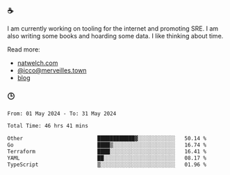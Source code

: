 ### ☕

I am currently working on tooling for the internet and promoting SRE. I am also writing some books and hoarding some data. I like thinking about time. 

Read more:

 - [natwelch.com](https://natwelch.com)
 - [@icco@merveilles.town](https://merveilles.town/@icco)
 - [blog](https://writing.natwelch.com)

### 🕒

<!--START_SECTION:waka-->

```txt
From: 01 May 2024 - To: 31 May 2024

Total Time: 46 hrs 41 mins

Other                        ████████████▓░░░░░░░░░░░░   50.14 %
Go                           ████▒░░░░░░░░░░░░░░░░░░░░   16.74 %
Terraform                    ████░░░░░░░░░░░░░░░░░░░░░   16.41 %
YAML                         ██░░░░░░░░░░░░░░░░░░░░░░░   08.17 %
TypeScript                   ▒░░░░░░░░░░░░░░░░░░░░░░░░   01.96 %
```

<!--END_SECTION:waka-->
